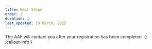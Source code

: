 ```yaml
---
title: Next Steps
order: 3
duration: 1
last_updated: 10 March, 2025
---
```


The AAF will contact you after your registration has been completed.
{: .callout-info }